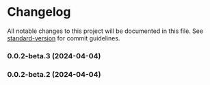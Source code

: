 # Changelog

All notable changes to this project will be documented in this file. See [standard-version](https://github.com/conventional-changelog/standard-version) for commit guidelines.

### 0.0.2-beta.3 (2024-04-04)

### 0.0.2-beta.2 (2024-04-04)
